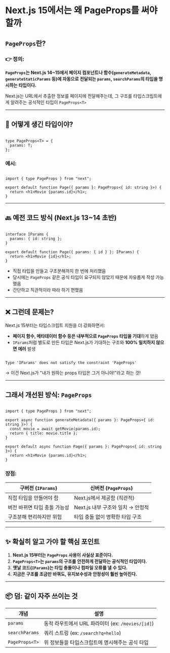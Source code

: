 Next.js 15에서는 왜 PageProps를 써야 할까
===

## `PageProps`란?

### 👉 정의:

**`PageProps`는 Next.js 14~15에서 페이지 컴포넌트나 함수(`generateMetadata`, `generateStaticParams` 등)에 자동으로 전달되는 `params`, `searchParams`의 타입을 명시하는 타입이다.**

Next.js는 URL에서 추출한 정보를 페이지에 전달해주는데, 그 구조를 타입스크립트에게 알려주는 공식적인 타입이 `PageProps<T>`

---

## 🧩 어떻게 생긴 타입이야?

```tsx

type PageProps<T> = {
  params: T;
};

```

### 예시:

```tsx

import { type PageProps } from "next";

export default function Page({ params }: PageProps<{ id: string }>) {
  return <h1>Movie {params.id}</h1>;
}

```

---

## 🔙 예전 코드 방식 (Next.js 13~14 초반)

```tsx

interface IParams {
  params: { id: string };
}

export default function Page({ params: { id } }: IParams) {
  return <h1>Movie {id}</h1>;
}

```

- 직접 타입을 만들고 구조분해까지 한 번에 처리했음
- 당시에는 `PageProps` 같은 공식 타입이 요구되지 않았기 때문에 자유롭게 작성 가능했음
- 간단하고 직관적이라 따라 하기 편했음

---

## ❌ 그런데 문제는?

Next.js 15부터는 타입스크립트 지원을 더 강화하면서:

- **페이지 함수, 메타데이터 함수 등은 내부적으로 `PageProps` 타입을 기대**하게 됐음
- `IParams`처럼 별도로 만든 타입은 Next.js가 기대하는 구조와 **100% 일치하지 않으면 에러** 발생

```tsx

Type 'IParams' does not satisfy the constraint 'PageProps'

```

→ 이건 Next.js가 "내가 원하는 props 타입은 그거 아니야!"라고 하는 것!

---

## 그래서 개선된 방식: `PageProps`

```tsx

import { type PageProps } from "next";

export async function generateMetadata({ params }: PageProps<{ id: string }>) {
  const movie = await getMovie(params.id);
  return { title: movie.title };
}

export default async function Page({ params }: PageProps<{ id: string }>) {
  return <h1>Movie {params.id}</h1>;
}

```

### 장점:

| 구버전 (`IParams`) | 신버전 (`PageProps`) |
| --- | --- |
| 직접 타입을 만들어야 함 | Next.js에서 제공함 (직관적) |
| 버전 바뀌면 타입 충돌 가능성 | Next.js 내부 구조와 일치 → 안정적 |
| 구조분해 편리하지만 위험 | 타입 충돌 없이 명확한 타입 구조 |

---

## ✨ 확실히 알고 가야 할 핵심 포인트

1. **Next.js 15부터는 `PageProps` 사용이 사실상 표준이다.**
2. **`PageProps<T>`는 `params`의 구조를 안전하게 전달하는 공식적인 타입이다.**
3. **옛날 코드(`IParams`)는 타입 충돌이나 컴파일 오류를 낼 수 있다.**
4. **지금은 구조를 조금만 바꿔도, 유지보수성과 안정성이 훨씬 높아진다.**

---

## 📦 덤: 같이 자주 쓰이는 것

| 개념 | 설명 |
| --- | --- |
| `params` | 동적 라우트에서 URL 파라미터 (ex: `/movies/[id]`) |
| `searchParams` | 쿼리 스트링 (ex: `/search?q=hello`) |
| `PageProps<T>` | 위 정보들을 타입스크립트에 명시해주는 공식 타입 |